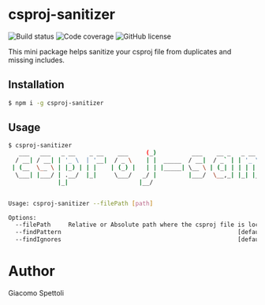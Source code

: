 # csproj-sanitizer

![Build status](https://travis-ci.com/giacomos/csproj-sanitizer.svg?branch=master) ![Code coverage](https://img.shields.io/badge/coverage-100%25-brightgreen.svg) ![GitHub license](https://img.shields.io/badge/license-MIT-blue.svg)

This mini package helps sanitize your csproj file from duplicates and missing includes.

## Installation

```bash
$ npm i -g csproj-sanitizer
```

## Usage

```bash
$ csproj-sanitizer                                                                                                                                                                                  _                                 _   _     _
   ___   ___   _ __    _ __    ___     (_)          ___    __ _   _ __   (_) | |_  (_)  ____   ___   _ __
  / __| / __| | '_ \  | '__|  / _ \    | |  _____  / __|  / _` | | '_ \  | | | __| | | |_  /  / _ \ | '__|
 | (__  \__ \ | |_) | | |    | (_) |   | | |_____| \__ \ | (_| | | | | | | | | |_  | |  / /  |  __/ | |
  \___| |___/ | .__/  |_|     \___/   _/ |         |___/  \__,_| |_| |_| |_|  \__| |_| /___|  \___| |_|
              |_|                    |__/


Usage: csproj-sanitizer --filePath [path]

Options:
  --filePath     Relative or Absolute path where the csproj file is located  [required]
  --findPattern                                                  [default: "**/*.{cshtml,cs}"]
  --findIgnores                                                  [default: "{node_modules,obj,bin}/**"]
```

# Author
Giacomo Spettoli

